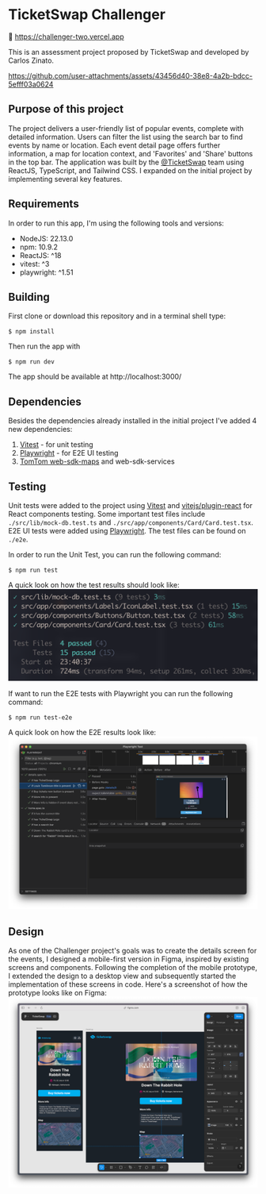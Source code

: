 # TicketSwap Challenger

🔗 <a href="https://challenger-two.vercel.app" target="_blank">https://challenger-two.vercel.app</a>

This is an assessment project proposed by TicketSwap and developed by Carlos Zinato.

https://github.com/user-attachments/assets/43456d40-38e8-4a2b-bdcc-5efff03a0624

## Purpose of this project

The project delivers a user-friendly list of popular events, complete with detailed information. Users can filter the list using the search bar to find events by name or location. Each event detail page offers further information, a map for location context, and 'Favorites' and 'Share' buttons in the top bar. The application was built by the [@TicketSwap](https://github.com/TicketSwap) team using ReactJS, TypeScript, and Tailwind CSS. I expanded on the initial project by implementing several key features.

## Requirements

In order to run this app, I'm using the following tools and versions:

- NodeJS: 22.13.0
- npm: 10.9.2
- ReactJS: ^18
- vitest: ^3
- playwright: ^1.51

## Building

First clone or download this repository and in a terminal shell type:

```
$ npm install
```

Then run the app with

```
$ npm run dev
```

The app should be available at http://localhost:3000/

## Dependencies

Besides the dependencies already installed in the initial project I've added 4 new dependencies:

1. [Vitest](https://vitest.dev/) - for unit testing
2. [Playwright](https://playwright.dev/) - for E2E UI testing
3. [TomTom web-sdk-maps](https://developer.tomtom.com/maps-sdk-web-js/overview/product-information/introduction) and web-sdk-services

## Testing

Unit tests were added to the project using [Vitest](https://vitest.dev/) and [vitejs/plugin-react](https://www.npmjs.com/package/@vitejs/plugin-react) for React components testing. Some important test files include `./src/lib/mock-db.test.ts` and `./src/app/components/Card/Card.test.tsx`.
E2E UI tests were added using [Playwright](https://playwright.dev/). The test files can be found on `./e2e`.

In order to run the Unit Test, you can run the following command:

```
$ npm run test
```

A quick look on how the test results should look like:
![Results](./docs/vitest_results.png)

If want to run the E2E tests with Playwright you can run the following command:

```
$ npm run test-e2e
```

A quick look on how the E2E results look like:
![Results](./docs/playwright_results.png)

## Design

As one of the Challenger project's goals was to create the details screen for the events, I designed a mobile-first version in Figma, inspired by existing screens and components. Following the completion of the mobile prototype, I extended the design to a desktop view and subsequently started the implementation of these screens in code. Here's a screenshot of how the prototype looks like on Figma:  
![Results](./docs/figma_demo.png)
